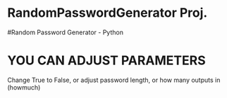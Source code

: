 # RandomPasswordGenerator Proj.
#Random Password Generator - Python 
# YOU CAN ADJUST PARAMETERS 
Change True to False, or adjust password length, or how many outputs in (howmuch)

